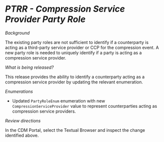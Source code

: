 # _PTRR - Compression Service Provider Party Role_

_Background_

The existing party roles are not sufficient to identify if a counterparty is acting as a third-party service provider or CCP for the compression event. A new party role is needed to uniquely identify if a party is acting as a compression service provider.

_What is being released?_

This release provides the ability to identify a counterparty acting as a compression service provider by updating the relevant enumeration.

_Enumerations_

- Updated `PartyRoleEnum` enumeration with new `CompressionServiceProvider` value to represent counterparties acting as compression service providers.

_Review directions_

In the CDM Portal, select the Textual Browser and inspect the change identified above.
